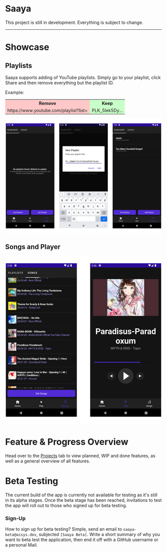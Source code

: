 # Saaya

This project is still in development. Everything is subject to change.

<hr>

# Showcase


## Playlists

Saaya supports adding of YouTube playlists. Simply go to your playlist, click Share and then remove everything but the playlist ID.

Example:
<table style="width: 100%;">
  <tr>
    <th style="background-color: rgb(255, 200, 200);">Remove</th>
    <th style="background-color: rgb(200, 255, 200);">Keep</th>
  </tr>
  <tr>
    <td style="background-color: rgb(255, 200, 200);">https://www.youtube.com/playlist?list=</td>
    <td style="background-color: rgb(200, 255, 200);">PLK_5lek5Dy...</td>
  </tr>
</table>

<div style="text-align: center">
  <img src="https://raw.githubusercontent.com/Saaya-App/.github/main/profile/showcase/playlists_overview.png" style="width: 500px; height: auto;"/>
</div>


## Songs and Player

<div style="text-align: center">
  <img src="https://raw.githubusercontent.com/Saaya-App/.github/main/profile/showcase/songs_overview.png" style="width: 500px; height: auto;"/>
</div>


# Feature & Progress Overview

Head over to the [Projects](https://aisys.dev/short?id=aaB) tab to view planned, WIP and done features, as well as a general overview of all features.



# Beta Testing

The current build of the app is currently not available for testing as it's still in its alpha stages. Once the beta stage has been reached, invitations to test the app will roll out to those who signed up for beta testing.

### Sign-Up

How to sign up for beta testing? Simple, send an email to `saaya-beta@aisys.dev`, subjected `[Saaya Beta]`. Write a short summary of why you want to beta test the application, then end it off with a GitHub username or a personal Mail.
